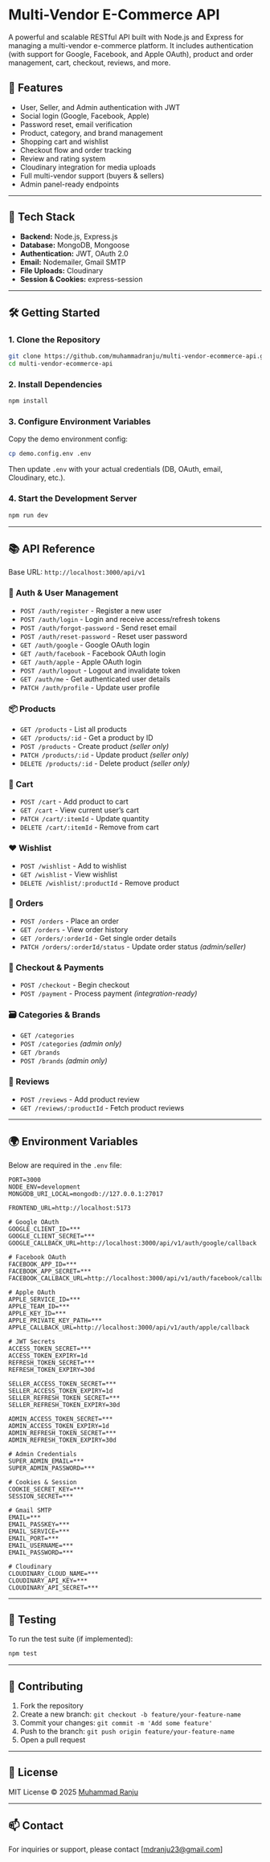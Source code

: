 # Multi-Vendor E-Commerce API

A powerful and scalable RESTful API built with Node.js and Express for managing a multi-vendor e-commerce platform. It includes authentication (with support for Google, Facebook, and Apple OAuth), product and order management, cart, checkout, reviews, and more.

## 🚀 Features

- User, Seller, and Admin authentication with JWT
- Social login (Google, Facebook, Apple)
- Password reset, email verification
- Product, category, and brand management
- Shopping cart and wishlist
- Checkout flow and order tracking
- Review and rating system
- Cloudinary integration for media uploads
- Full multi-vendor support (buyers & sellers)
- Admin panel-ready endpoints

---

## 🧰 Tech Stack

- **Backend:** Node.js, Express.js
- **Database:** MongoDB, Mongoose
- **Authentication:** JWT, OAuth 2.0
- **Email:** Nodemailer, Gmail SMTP
- **File Uploads:** Cloudinary
- **Session & Cookies:** express-session

---

## 🛠️ Getting Started

### 1. Clone the Repository

```bash
git clone https://github.com/muhammadranju/multi-vendor-ecommerce-api.git
cd multi-vendor-ecommerce-api
```

### 2. Install Dependencies

```bash
npm install
```

### 3. Configure Environment Variables

Copy the demo environment config:

```bash
cp demo.config.env .env
```

Then update `.env` with your actual credentials (DB, OAuth, email, Cloudinary, etc.).

### 4. Start the Development Server

```bash
npm run dev
```

---

## 📚 API Reference

Base URL: `http://localhost:3000/api/v1`

### 🔐 Auth & User Management

- `POST /auth/register` - Register a new user
- `POST /auth/login` - Login and receive access/refresh tokens
- `POST /auth/forgot-password` - Send reset email
- `POST /auth/reset-password` - Reset user password
- `GET /auth/google` - Google OAuth login
- `GET /auth/facebook` - Facebook OAuth login
- `GET /auth/apple` - Apple OAuth login
- `POST /auth/logout` - Logout and invalidate token
- `GET /auth/me` - Get authenticated user details
- `PATCH /auth/profile` - Update user profile

### 📦 Products

- `GET /products` - List all products
- `GET /products/:id` - Get a product by ID
- `POST /products` - Create product _(seller only)_
- `PATCH /products/:id` - Update product _(seller only)_
- `DELETE /products/:id` - Delete product _(seller only)_

### 🛒 Cart

- `POST /cart` - Add product to cart
- `GET /cart` - View current user’s cart
- `PATCH /cart/:itemId` - Update quantity
- `DELETE /cart/:itemId` - Remove from cart

### ❤️ Wishlist

- `POST /wishlist` - Add to wishlist
- `GET /wishlist` - View wishlist
- `DELETE /wishlist/:productId` - Remove product

### 🧾 Orders

- `POST /orders` - Place an order
- `GET /orders` - View order history
- `GET /orders/:orderId` - Get single order details
- `PATCH /orders/:orderId/status` - Update order status _(admin/seller)_

### 🧾 Checkout & Payments

- `POST /checkout` - Begin checkout
- `POST /payment` - Process payment _(integration-ready)_

### 🗃️ Categories & Brands

- `GET /categories`
- `POST /categories` _(admin only)_
- `GET /brands`
- `POST /brands` _(admin only)_

### 📝 Reviews

- `POST /reviews` - Add product review
- `GET /reviews/:productId` - Fetch product reviews

---

## 🌍 Environment Variables

Below are required in the `.env` file:

```env
PORT=3000
NODE_ENV=development
MONGODB_URI_LOCAL=mongodb://127.0.0.1:27017

FRONTEND_URL=http://localhost:5173

# Google OAuth
GOOGLE_CLIENT_ID=***
GOOGLE_CLIENT_SECRET=***
GOOGLE_CALLBACK_URL=http://localhost:3000/api/v1/auth/google/callback

# Facebook OAuth
FACEBOOK_APP_ID=***
FACEBOOK_APP_SECRET=***
FACEBOOK_CALLBACK_URL=http://localhost:3000/api/v1/auth/facebook/callback

# Apple OAuth
APPLE_SERVICE_ID=***
APPLE_TEAM_ID=***
APPLE_KEY_ID=***
APPLE_PRIVATE_KEY_PATH=***
APPLE_CALLBACK_URL=http://localhost:3000/api/v1/auth/apple/callback

# JWT Secrets
ACCESS_TOKEN_SECRET=***
ACCESS_TOKEN_EXPIRY=1d
REFRESH_TOKEN_SECRET=***
REFRESH_TOKEN_EXPIRY=30d

SELLER_ACCESS_TOKEN_SECRET=***
SELLER_ACCESS_TOKEN_EXPIRY=1d
SELLER_REFRESH_TOKEN_SECRET=***
SELLER_REFRESH_TOKEN_EXPIRY=30d

ADMIN_ACCESS_TOKEN_SECRET=***
ADMIN_ACCESS_TOKEN_EXPIRY=1d
ADMIN_REFRESH_TOKEN_SECRET=***
ADMIN_REFRESH_TOKEN_EXPIRY=30d

# Admin Credentials
SUPER_ADMIN_EMAIL=***
SUPER_ADMIN_PASSWORD=***

# Cookies & Session
COOKIE_SECRET_KEY=***
SESSION_SECRET=***

# Gmail SMTP
EMAIL=***
EMAIL_PASSKEY=***
EMAIL_SERVICE=***
EMAIL_PORT=***
EMAIL_USERNAME=***
EMAIL_PASSWORD=***

# Cloudinary
CLOUDINARY_CLOUD_NAME=***
CLOUDINARY_API_KEY=***
CLOUDINARY_API_SECRET=***
```

---

## 🧪 Testing

To run the test suite (if implemented):

```bash
npm test
```

---

## 🤝 Contributing

1. Fork the repository
2. Create a new branch: `git checkout -b feature/your-feature-name`
3. Commit your changes: `git commit -m 'Add some feature'`
4. Push to the branch: `git push origin feature/your-feature-name`
5. Open a pull request

---

## 📄 License

MIT License © 2025 [Muhammad Ranju](https://github.com/muhammadranju)

---

## 📫 Contact

For inquiries or support, please contact \[[mdranju23@gmail.com](mailto:mdranju23@gmail.com)]
